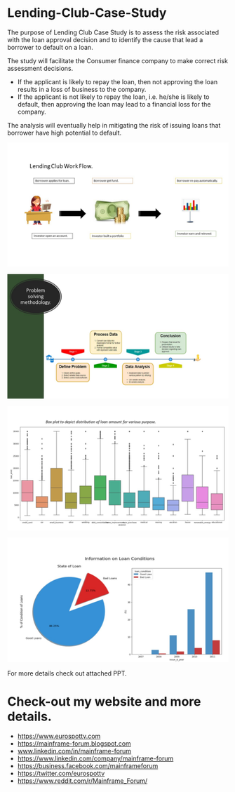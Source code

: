 # Lending-Club-Case-Study
The purpose of Lending Club Case Study is to assess the risk associated with the loan approval decision and to identify the cause that lead a borrower to default on a loan.

The study will facilitate the Consumer finance company to make correct risk assessment decisions.

- If the applicant is likely to repay the loan, then not approving the loan results in a loss of business to the company.
- If the applicant is not likely to repay the loan, i.e. he/she is likely to default, then approving the loan may lead to a financial loss for the company.

The analysis will eventually help in mitigating the risk of issuing loans that borrower have high potential to default.

![Lending Club Case](https://github.com/rchaudharydbl/Lending-Club-Case-Study/blob/master/Lending%20Case%20Study.JPG)

![Lending Club Case](https://github.com/rchaudharydbl/Lending-Club-Case-Study/blob/master/Lending%20Case%20Study%20slide%202.JPG)

![Lending Club Case](https://github.com/rchaudharydbl/Lending-Club-Case-Study/blob/master/Box%20Plot.JPG)

![Lending Club Case](https://github.com/rchaudharydbl/Lending-Club-Case-Study/blob/master/Loan%20Information.JPG)

For more details check out attached PPT.

# Check-out my website and more details. 
* https://www.eurospottv.com 
* https://mainframe-forum.blogspot.com 
* www.linkedin.com/in/mainframe-forum
* https://www.linkedin.com/company/mainframe-forum
* https://business.facebook.com/mainframeforum
* https://twitter.com/eurospottv
* https://www.reddit.com/r/Mainframe_Forum/

